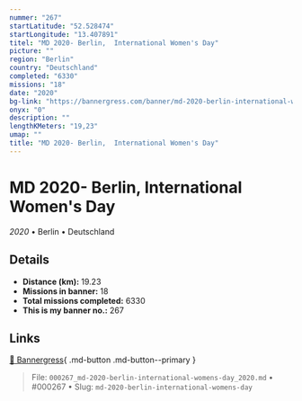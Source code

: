 ```yaml
---
nummer: "267"
startLatitude: "52.528474"
startLongitude: "13.407891"
titel: "MD 2020- Berlin,  International Women's Day"
picture: ""
region: "Berlin"
country: "Deutschland"
completed: "6330"
missions: "18"
date: "2020"
bg-link: "https://bannergress.com/banner/md-2020-berlin-international-women-s-day-643b"
onyx: "0"
description: ""
lengthKMeters: "19,23"
umap: ""
title: "MD 2020- Berlin,  International Women's Day"
---
```

# MD 2020- Berlin,  International Women's Day

*2020* • Berlin • Deutschland



## Details
- **Distance (km):** 19.23
- **Missions in banner:** 18
- **Total missions completed:** 6330
- **This is my banner no.:** 267




## Links
[🔗 Bannergress](https://bannergress.com/banner/md-2020-berlin-international-women-s-day-643b){ .md-button .md-button--primary }



> File: `000267_md-2020-berlin-international-womens-day_2020.md` • #000267 • Slug: `md-2020-berlin-international-womens-day`
